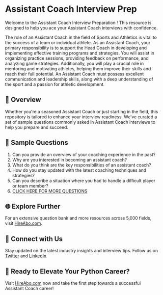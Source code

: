 # Assistant Coach Interview Prep

Welcome to the Assistant Coach Interview Preparation ! This resource is designed to help you ace your Assistant Coach interviews with confidence.

The role of an Assistant Coach in the field of Sports and Athletics is vital to the success of a team or individual athlete. As an Assistant Coach, your primary responsibility is to support the Head Coach in developing and implementing effective training programs and strategies. You will assist in organizing practice sessions, providing feedback on performance, and analyzing game strategies. Additionally, you will play a crucial role in mentoring and motivating athletes, helping them improve their skills and reach their full potential. An Assistant Coach must possess excellent communication and leadership skills, along with a deep understanding of the sport and a passion for athletic development.

## 🚀 Overview

Whether you're a seasoned Assistant Coach or just starting in the field, this repository is tailored to enhance your interview readiness. We've curated a set of sample questions commonly asked in Assistant Coach interviews to help you prepare and succeed.

## 📝 Sample Questions

1. Can you provide an overview of your coaching experience in the past?
2. Why are you interested in becoming an assistant coach?
3. What do you think are the key responsibilities of an assistant coach?
4. How do you stay updated with the latest coaching techniques and strategies?
5. Can you describe a situation where you had to handle a difficult player or team member?
6. [CLICK HERE FOR MORE QUESTIONS](https://hireabo.com/job/15_0_1/Assistant%20Coach)

## 🌐 Explore Further

For an extensive question bank and more resources across 5,000 fields, visit [HireAbo.com](https://www.hireabo.com).

## 📱 Connect with Us

Stay updated on the latest industry insights and interview tips. Follow us on [Twitter](https://twitter.com/hireabo) and [LinkedIn](https://www.linkedin.com/in/hire-abo-3609972a8/).

## 🚀 Ready to Elevate Your Python Career?

Visit [HireAbo.com](https://www.hireabo.com) now and take the first step towards a successful Assistant Coach career!